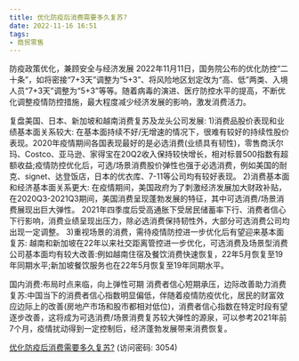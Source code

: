 ```yaml
---
title: 优化防疫后消费需要多久复苏?
date: 2022-11-16 16:51
tags:
- 商贸零售
---
```

防疫政策优化，兼顾安全与经济发展
2022年11月11日，国务院公布的优化防控“二十条”，如将密接“7+3天”调整为“5+3”、将风险地区划定改为“高、低”两类、入境人员“7+3天”调整为“5+3”等等。随着病毒的演进、医疗防控水平的提高，不断优化调整疫情防控措施，最大程度减少经济发展的影响，激发消费活力。
<!-- more -->
复盘美国、日本、新加坡和越南消费复苏及龙头公司发展:
1)消费品股价表现和业绩基本面关系较大:
在基本面持续不好/无增速的情况下，很难有较好的持续性股价表现。2020年疫情期间各国表现最好的是必选消费(业绩具有韧性)，零售商沃尔玛、Costco、亚马逊、家得宝在20Q2收入保持较快增长，相对标普500指数有超额收益;疫情防控优化后，可选/场景消费股价弹性也强于必选消费，例如美国的耐克、signet、达登饭店，日本的优衣库、7-11等公司均有较好表现。
2)消费基本面和经济基本面关系更大:
在疫情期间，美国政府为了刺激经济发展加大财政补贴，在2020Q3-2021Q3期间，美国消费呈现蓬勃发展的特征，其中可选消费/场景消费展现出巨大弹性。
2021年四季度后受高通胀下受居民储蓄率下行、消费者信心下行影响，消费业绩呈现出压力，除必选消费保持韧性外，大部分可选消费公司均出现一定调整。
3)重视场景的消费，需待疫情防控进一步优化后有望迎来基本面复苏:
越南和新加坡在22年以来社交距离管控进一步优化，可选消费及场景型消费公司基本面均有较大改善:例如越南住宿及餐饮消费快速恢复，22年5月恢复至19年同期水平;新加坡餐饮服务也在22年5月恢复至19年同期水平。

国内消费:布局时点来临，向上弹性可期
消费者信心短期承压，边际改善助力消费复苏:中国当下的消费者信心指数明显偏低，伴随着疫情防疫优化，居民的财富效应边际上的改善(房地产市场和股市都相对低位)，消费者信心指数在特定时段有望逐步改善，这将成为可选消费/场景消费复苏较大弹性的源泉，可以参考2021年前7个月，疫情扰动得到一定控制后，经济蓬勃发展带来消费恢复。

[优化防疫后消费需要多久复苏?](https://url12.ctfile.com/f/3948612-724541071-01636c?p=3054)
(访问密码: 3054)

